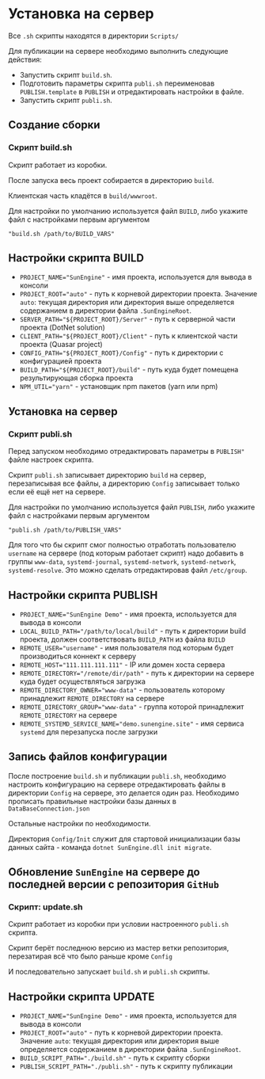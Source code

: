 # Установка на сервер

Все `.sh` скрипты находятся в директории `Scripts/`


Для публикации на сервере необходимо выполнить следующие действия:

- Запустить скрипт `build.sh`.
- Подготовить параметры скрипта `publi.sh` переименовав `PUBLISH.template` в `PUBLISH` и отредактировать настройки в файле.
- Запустить скрипт `publi.sh`.


## Создание сборки

### Скрипт build.sh

Скрипт работает из коробки.

После запуска весь проект собирается в директорию `build`.

Клиентская часть кладётся в `build/wwwroot`.

Для настройки по умолчанию используется файл `BUILD`, либо укажите файл с настройками первым аргументом

```
"build.sh /path/to/BUILD_VARS"
```


## Настройки скрипта BUILD

- `PROJECT_NAME="SunEngine"` - имя проекта, используется для вывода в консоли
- `PROJECT_ROOT="auto"`      - путь к корневой директории проекта.
                           Значение `auto`: текущая директория или директория выше определяется содержанием в директории файла `.SunEngineRoot`.
- `SERVER_PATH="${PROJECT_ROOT}/Server"` - путь к серверной части проекта (DotNet solution)
- `CLIENT_PATH="${PROJECT_ROOT}/Client"` - путь к клиентской части проекта (Quasar project)
- `CONFIG_PATH="${PROJECT_ROOT}/Config"` - путь к директории с конфигурацией проекта
- `BUILD_PATH="${PROJECT_ROOT}/build"`   - путь куда будет помещена результирующая сборка проекта
- `NPM_UTIL="yarn"`                      - установщик npm пакетов (yarn или npm)

## Установка на сервер

### Скрипт publi.sh

Перед запуском необходимо отредактировать параметры в `PUBLISH"` файле настроек скрипта.

Скрипт `publi.sh` записывает директорию `build` на сервер, перезаписывая все файлы, а директорию `Config` записывает только если её ещё нет на сервере.

Для настройки по умолчанию используется файл `PUBLISH`, либо укажите файл с настройками первым аргументом

```
"publi.sh /path/to/PUBLISH_VARS"
```


Для того что бы скрипт смог полностью отработать пользователю `username` на сервере (под которым работает скрипт)  надо добавить в группы `www-data`, `systemd-journal`, `systemd-network`, `systemd-network`, `systemd-resolve`. Это можно сделать отредактировав файл `/etc/group`.


## Настройки скрипта PUBLISH

- `PROJECT_NAME="SunEngine Demo"`           - имя проекта, используется для вывода в консоли
- `LOCAL_BUILD_PATH="/path/to/local/build"` - путь к директории build проекта, должен соответствовать `BUILD_PATH` из файла `BUILD`
- `REMOTE_USER="username"`                  - имя пользователя под которым будет производиться коннект к серверу
- `REMOTE_HOST="111.111.111.111"`           - IP или домен хоста сервера
- `REMOTE_DIRECTORY="/remote/dir/path"`     - путь к директории на сервере куда будет осуществляться загрузка
- `REMOTE_DIRECTORY_OWNER="www-data"`       - пользователь которому принадлежит `REMOTE_DIRECTORY` на сервере
- `REMOTE_DIRECTORY_GROUP="www-data"`       - группа которой принадлежит `REMOTE_DIRECTORY` на сервере
- `REMOTE_SYSTEMD_SERVICE_NAME="demo.sunengine.site"`  - имя сервиса `systemd` для перезапуска после загрузки


## Запись файлов конфигурации

После построение `build.sh` и публикации `publi.sh`, необходимо настроить конфигурацию на сервере отредактировать файлы в директории `Config` на сервере, это делается один раз.
Необходимо прописать правильные настройки базы данных в `DataBaseConnection.json`

Остальные настройки по необходимости.

Директория `Config/Init` служит для стартовой инициализации базы данных сайта - команда `dotnet SunEngine.dll init migrate`.

## Обновление `SunEngine` на сервере до последней версии с репозитория `GitHub`

### Скрипт: update.sh

Скрипт работает из коробки при условии настроенного `publi.sh` скрипта.

Скрипт берёт последнюю версию из мастер ветки репозитория, перезатирая всё что было раньше кроме `Config`

И последовательно запускает `build.sh` и `publi.sh` скрипты.


## Настройки скрипта UPDATE

- `PROJECT_NAME="SunEngine Demo"`   - имя проекта, используется для вывода в консоли  
- `PROJECT_ROOT="auto"`             - путь к корневой директории проекта.  
                                  Значение `auto`: текущая директория или директория выше определяется содержанием в директории файла `.SunEngineRoot`.
- `BUILD_SCRIPT_PATH="./build.sh"`      - путь к скрипту сборки  
- `PUBLISH_SCRIPT_PATH="./publi.sh"`  - путь к скрипту публикации

